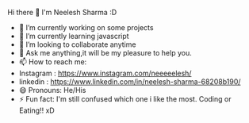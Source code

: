  Hi there 👋 I'm Neelesh Sharma :D



- 🔭 I’m currently working on some projects
- 🌱 I’m currently learning javascript
- 👯 I’m looking to collaborate anytime
- 💬 Ask me anything,it will be my pleasure to help you.
- 📫 How to reach me: 
-   Instagram : https://www.instagram.com/neeeeelesh/
-   linkedin  : https://www.linkedin.com/in/neelesh-sharma-68208b190/
- 😄 Pronouns: He/His
- ⚡ Fun fact: I'm still confused which one i like the most. Coding or Eating!! xD

